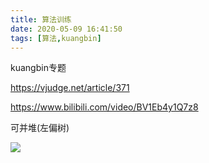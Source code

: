 ```yaml
---
title: 算法训练
date: 2020-05-09 16:41:50
tags: [算法,kuangbin]
---
```


kuangbin专题

https://vjudge.net/article/371

https://www.bilibili.com/video/BV1Eb4y1Q7z8

可并堆(左偏树)

 ![](https://pic.imgdb.cn/item/60819010d1a9ae528f01ef3d.jpg)

